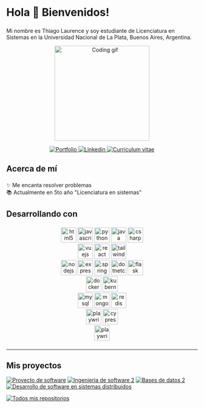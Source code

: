 <!--
**thiago-laurence/thiago-laurence** is a ✨ _special_ ✨ repository because its `README.md` (this file) appears on your GitHub profile.

Here are some ideas to get you started:

- 🔭 I’m currently working on ...
- 🌱 I’m currently learning ...
- 👯 I’m looking to collaborate on ...
- 🤔 I’m looking for help with ...
- 💬 Ask me about ...
- 📫 How to reach me: ...
- 😄 Pronouns: ...
- ⚡ Fun fact: ...
-->

<h1 align="left">Hola 👋 Bienvenidos!</h1>

###

<p align="left">Mi nombre es Thiago Laurence y soy estudiante de Licenciatura en Sistemas en la Universidad Nacional de La Plata, Buenos Aires, Argentina.</p>

<center><img width="250" src="https://raw.githubusercontent.com/alsiam/alsiam/main/assets/programmer.gif" alt="Coding gif" /></center>

<p align="center">
 <a href="https://thiago-laurence.github.io/" target="blank">
  <img src="https://img.shields.io/badge/Portfolio-DC143C?style=for-the-badge&logo=medium&logoColor=white" alt="Portfolio" />
 </a>
 <a href="https://www.linkedin.com/in/thiago-laurence-828bb0256/" target="_blank">
  <img src="https://img.shields.io/badge/LinkedIn-0077B5?style=for-the-badge&logo=linkedin&logoColor=white" alt="Linkedin"/>
 </a>
 <a href="https://docs.google.com/document/d/1XAxO8wLj4Tjp1TZEmRAEqhrsriXFCK0zN5kTikzekEA/edit?usp=sharing" target="_blank">
  <img src="https://img.shields.io/badge/CV-0A0A0A?style=for-the-badge&logo=readdotcv&logoColor=white" alt="Curriculum vitae" />
 </a>
 <!-- <a href="https://dev.to/alsiam" target="_blank">
  <img src="https://img.shields.io/badge/dev.to-0A0A0A?style=for-the-badge&logo=dev.to&logoColor=white" alt="alsiam" />
 </a>
 <a href="https://twitter.com/_alsiam" target="_blank">
  <img src="https://img.shields.io/badge/Twitter-1DA1F2?style=for-the-badge&logo=twitter&logoColor=white" />
 </a>
 <a href="https://instagram.com/_alsiam" target="_blank">
  <img src="https://img.shields.io/badge/Instagram-fe4164?style=for-the-badge&logo=instagram&logoColor=white" alt="alsiam" />
 </a> 
 <a href="https://facebook.com/alsiam.dev" target="_blank">
  <img src="https://img.shields.io/badge/Facebook-20BEFF?&style=for-the-badge&logo=facebook&logoColor=white" alt="alsiam"  />
  </a>  -->
</p>

###

<h2 align="left">Acerca de mí</h2>

###

<p align="left">
✨ Me encanta resolver problemas
<br>
📚 Actualmente en 5to año "Licenciatura en sistemas"
<!-- <br>
🎯 Logros: ...
<br>
🎲 Fun fact: ... -->
</p>


<h2 align="left">Desarrollando con</h2>

###

<div align="left">
  <div align="center">

  <img src="https://cdn.jsdelivr.net/gh/devicons/devicon/icons/html5/html5-original.svg" height="40" alt="html5 logo"  />
  
  <img src="https://cdn.jsdelivr.net/gh/devicons/devicon/icons/javascript/javascript-original.svg" height="40" alt="javascript logo"  />

  <img src="https://cdn.jsdelivr.net/gh/devicons/devicon/icons/python/python-original.svg" height="40" alt="python logo"  />

  <img src="https://cdn.jsdelivr.net/gh/devicons/devicon/icons/java/java-original.svg" height="40" alt="java logo"  />

  <img src="https://cdn.jsdelivr.net/gh/devicons/devicon/icons/csharp/csharp-original.svg" height="40" alt="csharp logo"  />
  </div>
  
  <div align="center">

  <img src="https://cdn.jsdelivr.net/gh/devicons/devicon/icons/vuejs/vuejs-original.svg" height="40" alt="vuejs logo"  />

  <img src="https://cdn.jsdelivr.net/gh/devicons/devicon/icons/react/react-original.svg" height="40" alt="react logo"  />

  <img src="https://cdn.jsdelivr.net/gh/devicons/devicon/icons/tailwindcss/tailwindcss-original.svg" height="40" alt="tailwindcss logo"  />

  </div>
  <div align="center">

  <img src="https://cdn.jsdelivr.net/gh/devicons/devicon/icons/nodejs/nodejs-original.svg" height="40" alt="nodejs logo"  />

  <img src="https://cdn.jsdelivr.net/gh/devicons/devicon/icons/express/express-original.svg" height="40" alt="express logo"  />

  <img src="https://cdn.jsdelivr.net/gh/devicons/devicon/icons/spring/spring-original.svg" height="40" alt="spring logo"  />

  <img src="https://cdn.jsdelivr.net/gh/devicons/devicon/icons/dotnetcore/dotnetcore-original.svg" height="40" alt="dotnetcore logo"  />

  <img src="https://cdn.jsdelivr.net/gh/devicons/devicon/icons/flask/flask-original.svg" height="40" alt="flask logo"  />

  </div>
  <div align="center">

  <img src="https://cdn.jsdelivr.net/gh/devicons/devicon/icons/docker/docker-original.svg" height="40" alt="docker logo"  />

  <img src="https://cdn.jsdelivr.net/gh/devicons/devicon/icons/kubernetes/kubernetes-original.svg" height="40" alt="kubernetes logo"  />

  </div>
  <div align="center">

  <img src="https://cdn.jsdelivr.net/gh/devicons/devicon/icons/postgresql/postgresql-original.svg" height="40" alt="mysql logo"  />

  <img src="https://cdn.jsdelivr.net/gh/devicons/devicon/icons/mongodb/mongodb-original.svg" height="40" alt="mongodb logo"  />

  <img src="https://cdn.jsdelivr.net/gh/devicons/devicon/icons/redis/redis-original.svg" height="40" alt="redis logo"  />
  </div>

  <div align="center">

  <img src="https://cdn.jsdelivr.net/gh/devicons/devicon/icons/playwright/playwright-original.svg" height="40" alt="playwright logo"  />

  <img src="https://cdn.jsdelivr.net/gh/devicons/devicon/icons/cypressio/cypressio-original.svg" height="40" alt="cypressio logo"  />

  </div>
  <div align="center">

  <img src="https://cdn.jsdelivr.net/gh/devicons/devicon/icons/swagger/swagger-original.svg" height="40" alt="playwright logo"  />

  </div>

</div>

###

<hr />

<h2 align="left">Mis proyectos</h2>

[![Proyecto de software](https://github-readme-stats.vercel.app/api/pin/?username=thiago-laurence&repo=proyecto-de-software&border_color=7F3FBF&bg_color=0D1117&title_color=C9D1D9&text_color=8B949E&icon_color=7F3FBF)](https://github.com/thiago-laurence/proyecto-de-software)
[![Ingenieria de software 2](https://github-readme-stats.vercel.app/api/pin/?username=thiago-laurence&repo=Ingenieria-de-software-2&border_color=7F3FBF&bg_color=0D1117&title_color=C9D1D9&text_color=8B949E&icon_color=7F3FBF)](https://github.com/thiago-laurence/Ingenieria-de-software-2)
[![Bases de datos 2](https://github-readme-stats.vercel.app/api/pin/?username=thiago-laurence&repo=bases-de-datos-2&border_color=7F3FBF&bg_color=0D1117&title_color=C9D1D9&text_color=8B949E&icon_color=7F3FBF)](https://github.com/thiago-laurence/bases-de-datos-2)
[![Desarrollo de software en sistemas distribuidos](https://github-readme-stats.vercel.app/api/pin/?username=thiago-laurence&repo=DSSD&border_color=7F3FBF&bg_color=0D1117&title_color=C9D1D9&text_color=8B949E&icon_color=7F3FBF)](https://github.com/thiago-laurence/DSSD)

<p align="left">
  <a href="https://github.com/thiago-laurence?tab=repositories" target="_blank"><img alt="Todos mis repositorios" title="Todos mis repositorios" src="https://img.shields.io/badge/-Todos%20mis repositorios-2962FF?style=for-the-badge&logo=koding&logoColor=white"/></a>
</p>
